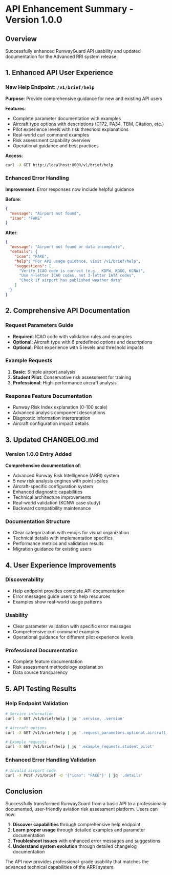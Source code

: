 # API Enhancement Summary - Version 1.0.0

## Overview
Successfully enhanced RunwayGuard API usability and updated documentation for the Advanced RRI system release.

## 1. Enhanced API User Experience

### New Help Endpoint: `/v1/brief/help`
**Purpose**: Provide comprehensive guidance for new and existing API users

**Features**:
- Complete parameter documentation with examples
- Aircraft type options with descriptions (C172, PA34, TBM, Citation, etc.)
- Pilot experience levels with risk threshold explanations
- Real-world curl command examples
- Risk assessment capability overview
- Operational guidance and best practices

**Access**: 
```bash
curl -X GET http://localhost:8000/v1/brief/help
```

### Enhanced Error Handling
**Improvement**: Error responses now include helpful guidance

**Before**:
```json
{
  "message": "Airport not found",
  "icao": "FAKE"
}
```

**After**:
```json
{
  "message": "Airport not found or data incomplete",
  "details": {
    "icao": "FAKE",
    "help": "For API usage guidance, visit /v1/brief/help",
    "suggestions": [
      "Verify ICAO code is correct (e.g., KDFW, KGGG, KCNW)",
      "Use 4-letter ICAO codes, not 3-letter IATA codes",
      "Check if airport has published weather data"
    ]
  }
}
```

## 2. Comprehensive API Documentation

### Request Parameters Guide
- **Required**: ICAO code with validation rules and examples
- **Optional**: Aircraft type with 6 predefined options and descriptions
- **Optional**: Pilot experience with 5 levels and threshold impacts

### Example Requests
1. **Basic**: Simple airport analysis
2. **Student Pilot**: Conservative risk assessment for training
3. **Professional**: High-performance aircraft analysis

### Response Feature Documentation
- Runway Risk Index explanation (0-100 scale)
- Advanced analysis component descriptions
- Diagnostic information interpretation
- Aircraft configuration impact details

## 3. Updated CHANGELOG.md

### Version 1.0.0 Entry Added
**Comprehensive documentation of**:
- Advanced Runway Risk Intelligence (ARRI) system
- 5 new risk analysis engines with point scales
- Aircraft-specific configuration system
- Enhanced diagnostic capabilities
- Technical architecture improvements
- Real-world validation (KCNW case study)
- Backward compatibility maintenance

### Documentation Structure
- Clear categorization with emojis for visual organization
- Technical details with implementation specifics
- Performance metrics and validation results
- Migration guidance for existing users

## 4. User Experience Improvements

### Discoverability
- Help endpoint provides complete API documentation
- Error messages guide users to help resources
- Examples show real-world usage patterns

### Usability
- Clear parameter validation with specific error messages
- Comprehensive curl command examples
- Operational guidance for different pilot experience levels

### Professional Documentation
- Complete feature documentation
- Risk assessment methodology explanation
- Data source transparency

## 5. API Testing Results

### Help Endpoint Validation
```bash
# Service information
curl -X GET /v1/brief/help | jq '.service, .version'

# Aircraft options
curl -X GET /v1/brief/help | jq '.request_parameters.optional.aircraft_type'

# Example requests
curl -X GET /v1/brief/help | jq '.example_requests.student_pilot'
```

### Enhanced Error Handling Validation
```bash
# Invalid airport code
curl -X POST /v1/brief -d '{"icao": "FAKE"}' | jq '.details'
```

## Conclusion

Successfully transformed RunwayGuard from a basic API to a professionally documented, user-friendly aviation risk assessment platform. Users can now:

1. **Discover capabilities** through comprehensive help endpoint
2. **Learn proper usage** through detailed examples and parameter documentation
3. **Troubleshoot issues** with enhanced error messages and suggestions
4. **Understand system evolution** through detailed changelog documentation

The API now provides professional-grade usability that matches the advanced technical capabilities of the ARRI system. 